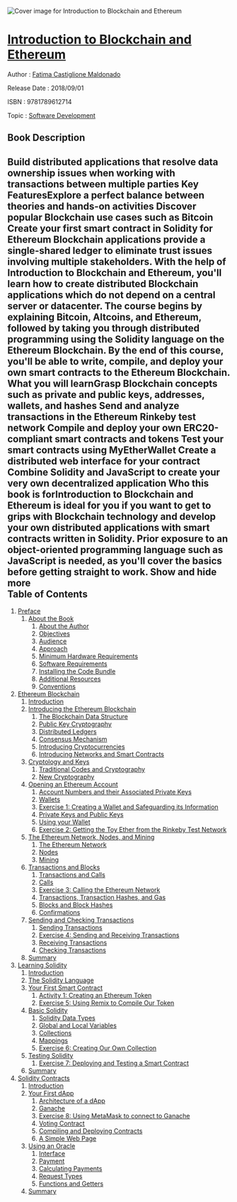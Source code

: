 ![Cover image for Introduction to Blockchain and Ethereum](https://imgdetail.ebookreading.net/cover/cover/business/EB9781789612714.jpg)

[Introduction to Blockchain and Ethereum](https://ebookreading.net/view/book/Introduction+to+Blockchain+and+Ethereum-EB9781789612714_1.html "Introduction to Blockchain and Ethereum")
====================================================================================================================

Author : [Fatima Castiglione Maldonado](https://ebookreading.net/search/author/Fatima+Castiglione+Maldonado)

Release Date : 2018/09/01

ISBN : 9781789612714

Topic : [Software Development](https://ebookreading.net/search/category/software-development)

Book Description
-----------------

 Build distributed applications that resolve data ownership issues when working with transactions between multiple parties
Key FeaturesExplore a perfect balance between theories and hands-on activities Discover popular Blockchain use cases such as Bitcoin Create your first smart contract in Solidity for Ethereum Blockchain applications provide a single-shared ledger to eliminate trust issues involving multiple stakeholders. With the help of Introduction to Blockchain and Ethereum, you'll learn how to create distributed Blockchain applications which do not depend on a central server or datacenter. The course begins by explaining Bitcoin, Altcoins, and Ethereum, followed by taking you through distributed programming using the Solidity language on the Ethereum Blockchain. By the end of this course, you'll be able to write, compile, and deploy your own smart contracts to the Ethereum Blockchain. 
What you will learnGrasp Blockchain concepts such as private and public keys, addresses, wallets, and hashes Send and analyze transactions in the Ethereum Rinkeby test network Compile and deploy your own ERC20-compliant smart contracts and tokens Test your smart contracts using MyEtherWallet Create a distributed web interface for your contract Combine Solidity and JavaScript to create your very own decentralized application Who this book is forIntroduction to Blockchain and Ethereum is ideal for you if you want to get to grips with Blockchain technology and develop your own distributed applications with smart contracts written in Solidity. Prior exposure to an object-oriented programming language such as JavaScript is needed, as you'll cover the basics before getting straight to work. 
        Show and hide more                
Table of Contents
-----------------

1. [Preface](https://ebookreading.net/view/book/Introduction+to+Blockchain+and+Ethereum-EB9781789612714_3.html#_idParaDest-1)
    1. [About the Book](https://ebookreading.net/view/book/Introduction+to+Blockchain+and+Ethereum-EB9781789612714_3.html#_idParaDest-2)
        1. [About the Author](https://ebookreading.net/view/book/Introduction+to+Blockchain+and+Ethereum-EB9781789612714_3.html#_idParaDest-3)
        1. [Objectives](https://ebookreading.net/view/book/Introduction+to+Blockchain+and+Ethereum-EB9781789612714_3.html#_idParaDest-4)
        1. [Audience](https://ebookreading.net/view/book/Introduction+to+Blockchain+and+Ethereum-EB9781789612714_3.html#_idParaDest-5)
        1. [Approach](https://ebookreading.net/view/book/Introduction+to+Blockchain+and+Ethereum-EB9781789612714_3.html#_idParaDest-6)
        1. [Minimum Hardware Requirements](https://ebookreading.net/view/book/Introduction+to+Blockchain+and+Ethereum-EB9781789612714_3.html#_idParaDest-7)
        1. [Software Requirements](https://ebookreading.net/view/book/Introduction+to+Blockchain+and+Ethereum-EB9781789612714_3.html#_idParaDest-8)
        1. [Installing the Code Bundle](https://ebookreading.net/view/book/Introduction+to+Blockchain+and+Ethereum-EB9781789612714_3.html#_idParaDest-9)
        1. [Additional Resources](https://ebookreading.net/view/book/Introduction+to+Blockchain+and+Ethereum-EB9781789612714_3.html#_idParaDest-10)
        1. [Conventions](https://ebookreading.net/view/book/Introduction+to+Blockchain+and+Ethereum-EB9781789612714_3.html#_idParaDest-11)
1. [Ethereum Blockchain](https://ebookreading.net/view/book/Introduction+to+Blockchain+and+Ethereum-EB9781789612714_4.html#_idParaDest-12)
    1. [Introduction](https://ebookreading.net/view/book/Introduction+to+Blockchain+and+Ethereum-EB9781789612714_4.html#_idParaDest-13)
    1. [Introducing the Ethereum Blockchain](https://ebookreading.net/view/book/Introduction+to+Blockchain+and+Ethereum-EB9781789612714_4.html#_idParaDest-14)
        1. [The Blockchain Data Structure](https://ebookreading.net/view/book/Introduction+to+Blockchain+and+Ethereum-EB9781789612714_4.html#_idParaDest-15)
        1. [Public Key Cryptography](https://ebookreading.net/view/book/Introduction+to+Blockchain+and+Ethereum-EB9781789612714_4.html#_idParaDest-16)
        1. [Distributed Ledgers](https://ebookreading.net/view/book/Introduction+to+Blockchain+and+Ethereum-EB9781789612714_4.html#_idParaDest-17)
        1. [Consensus Mechanism](https://ebookreading.net/view/book/Introduction+to+Blockchain+and+Ethereum-EB9781789612714_4.html#_idParaDest-18)
        1. [Introducing Cryptocurrencies](https://ebookreading.net/view/book/Introduction+to+Blockchain+and+Ethereum-EB9781789612714_4.html#_idParaDest-19)
        1. [Introducing Networks and Smart Contracts ](https://ebookreading.net/view/book/Introduction+to+Blockchain+and+Ethereum-EB9781789612714_4.html#_idParaDest-20)
    1. [Cryptology and Keys](https://ebookreading.net/view/book/Introduction+to+Blockchain+and+Ethereum-EB9781789612714_4.html#_idParaDest-21)
        1. [Traditional Codes and Cryptography](https://ebookreading.net/view/book/Introduction+to+Blockchain+and+Ethereum-EB9781789612714_4.html#_idParaDest-22)
        1. [New Cryptography](https://ebookreading.net/view/book/Introduction+to+Blockchain+and+Ethereum-EB9781789612714_4.html#_idParaDest-23)
    1. [Opening an Ethereum Account](https://ebookreading.net/view/book/Introduction+to+Blockchain+and+Ethereum-EB9781789612714_4.html#_idParaDest-24)
        1. [Account Numbers and their Associated Private Keys](https://ebookreading.net/view/book/Introduction+to+Blockchain+and+Ethereum-EB9781789612714_4.html#_idParaDest-25)
        1. [Wallets](https://ebookreading.net/view/book/Introduction+to+Blockchain+and+Ethereum-EB9781789612714_4.html#_idParaDest-26)
        1. [Exercise 1: Creating a Wallet and Safeguarding its Information](https://ebookreading.net/view/book/Introduction+to+Blockchain+and+Ethereum-EB9781789612714_4.html#_idParaDest-27)
        1. [Private Keys and Public Keys](https://ebookreading.net/view/book/Introduction+to+Blockchain+and+Ethereum-EB9781789612714_4.html#_idParaDest-28)
        1. [Using your Wallet](https://ebookreading.net/view/book/Introduction+to+Blockchain+and+Ethereum-EB9781789612714_4.html#_idParaDest-29)
        1. [Exercise 2: Getting the Toy Ether from the Rinkeby Test Network ](https://ebookreading.net/view/book/Introduction+to+Blockchain+and+Ethereum-EB9781789612714_4.html#_idParaDest-30)
    1. [The Ethereum Network, Nodes, and Mining](https://ebookreading.net/view/book/Introduction+to+Blockchain+and+Ethereum-EB9781789612714_4.html#_idParaDest-31)
        1. [The Ethereum Network](https://ebookreading.net/view/book/Introduction+to+Blockchain+and+Ethereum-EB9781789612714_4.html#_idParaDest-32)
        1. [Nodes](https://ebookreading.net/view/book/Introduction+to+Blockchain+and+Ethereum-EB9781789612714_4.html#_idParaDest-33)
        1. [Mining ](https://ebookreading.net/view/book/Introduction+to+Blockchain+and+Ethereum-EB9781789612714_4.html#_idParaDest-34)
    1. [Transactions and Blocks](https://ebookreading.net/view/book/Introduction+to+Blockchain+and+Ethereum-EB9781789612714_4.html#_idParaDest-35)
        1. [Transactions and Calls](https://ebookreading.net/view/book/Introduction+to+Blockchain+and+Ethereum-EB9781789612714_4.html#_idParaDest-36)
        1. [Calls](https://ebookreading.net/view/book/Introduction+to+Blockchain+and+Ethereum-EB9781789612714_4.html#_idParaDest-37)
        1. [Exercise 3: Calling the Ethereum Network](https://ebookreading.net/view/book/Introduction+to+Blockchain+and+Ethereum-EB9781789612714_4.html#_idParaDest-38)
        1. [Transactions, Transaction Hashes, and Gas](https://ebookreading.net/view/book/Introduction+to+Blockchain+and+Ethereum-EB9781789612714_4.html#_idParaDest-39)
        1. [Blocks and Block Hashes](https://ebookreading.net/view/book/Introduction+to+Blockchain+and+Ethereum-EB9781789612714_4.html#_idParaDest-40)
        1. [Confirmations](https://ebookreading.net/view/book/Introduction+to+Blockchain+and+Ethereum-EB9781789612714_4.html#_idParaDest-41)
    1. [Sending and Checking Transactions](https://ebookreading.net/view/book/Introduction+to+Blockchain+and+Ethereum-EB9781789612714_4.html#_idParaDest-42)
        1. [Sending Transactions](https://ebookreading.net/view/book/Introduction+to+Blockchain+and+Ethereum-EB9781789612714_4.html#_idParaDest-43)
        1. [Exercise 4: Sending and Receiving Transactions](https://ebookreading.net/view/book/Introduction+to+Blockchain+and+Ethereum-EB9781789612714_4.html#_idParaDest-44)
        1. [Receiving Transactions](https://ebookreading.net/view/book/Introduction+to+Blockchain+and+Ethereum-EB9781789612714_4.html#_idParaDest-45)
        1. [Checking Transactions](https://ebookreading.net/view/book/Introduction+to+Blockchain+and+Ethereum-EB9781789612714_4.html#_idParaDest-46)
    1. [Summary](https://ebookreading.net/view/book/Introduction+to+Blockchain+and+Ethereum-EB9781789612714_4.html#_idParaDest-47)
1. [Learning Solidity](https://ebookreading.net/view/book/Introduction+to+Blockchain+and+Ethereum-EB9781789612714_5.html#_idParaDest-48)
    1. [Introduction](https://ebookreading.net/view/book/Introduction+to+Blockchain+and+Ethereum-EB9781789612714_5.html#_idParaDest-49)
    1. [The Solidity Language](https://ebookreading.net/view/book/Introduction+to+Blockchain+and+Ethereum-EB9781789612714_5.html#_idParaDest-50)
    1. [Your First Smart Contract](https://ebookreading.net/view/book/Introduction+to+Blockchain+and+Ethereum-EB9781789612714_5.html#_idParaDest-51)
        1. [Activity 1: Creating an Ethereum Token](https://ebookreading.net/view/book/Introduction+to+Blockchain+and+Ethereum-EB9781789612714_5.html#_idParaDest-52)
        1. [Exercise 5: Using Remix to Compile Our Token](https://ebookreading.net/view/book/Introduction+to+Blockchain+and+Ethereum-EB9781789612714_5.html#_idParaDest-53)
    1. [Basic Solidity](https://ebookreading.net/view/book/Introduction+to+Blockchain+and+Ethereum-EB9781789612714_5.html#_idParaDest-54)
        1. [Solidity Data Types](https://ebookreading.net/view/book/Introduction+to+Blockchain+and+Ethereum-EB9781789612714_5.html#_idParaDest-55)
        1. [Global and Local Variables](https://ebookreading.net/view/book/Introduction+to+Blockchain+and+Ethereum-EB9781789612714_5.html#_idParaDest-56)
        1. [Collections](https://ebookreading.net/view/book/Introduction+to+Blockchain+and+Ethereum-EB9781789612714_5.html#_idParaDest-57)
        1. [Mappings](https://ebookreading.net/view/book/Introduction+to+Blockchain+and+Ethereum-EB9781789612714_5.html#_idParaDest-58)
        1. [Exercise 6: Creating Our Own Collection](https://ebookreading.net/view/book/Introduction+to+Blockchain+and+Ethereum-EB9781789612714_5.html#_idParaDest-59)
    1. [Testing Solidity](https://ebookreading.net/view/book/Introduction+to+Blockchain+and+Ethereum-EB9781789612714_5.html#_idParaDest-60)
        1. [Exercise 7: Deploying and Testing a Smart Contract](https://ebookreading.net/view/book/Introduction+to+Blockchain+and+Ethereum-EB9781789612714_5.html#_idParaDest-61)
    1. [Summary](https://ebookreading.net/view/book/Introduction+to+Blockchain+and+Ethereum-EB9781789612714_5.html#_idParaDest-62)
1. [Solidity Contracts](https://ebookreading.net/view/book/Introduction+to+Blockchain+and+Ethereum-EB9781789612714_6.html#_idParaDest-63)
    1. [Introduction](https://ebookreading.net/view/book/Introduction+to+Blockchain+and+Ethereum-EB9781789612714_6.html#_idParaDest-64)
    1. [Your First dApp](https://ebookreading.net/view/book/Introduction+to+Blockchain+and+Ethereum-EB9781789612714_6.html#_idParaDest-65)
        1. [Architecture of a dApp](https://ebookreading.net/view/book/Introduction+to+Blockchain+and+Ethereum-EB9781789612714_6.html#_idParaDest-66)
        1. [Ganache](https://ebookreading.net/view/book/Introduction+to+Blockchain+and+Ethereum-EB9781789612714_6.html#_idParaDest-67)
        1. [Exercise 8: Using MetaMask to connect to Ganache](https://ebookreading.net/view/book/Introduction+to+Blockchain+and+Ethereum-EB9781789612714_6.html#_idParaDest-68)
        1. [Voting Contract](https://ebookreading.net/view/book/Introduction+to+Blockchain+and+Ethereum-EB9781789612714_6.html#_idParaDest-69)
        1. [Compiling and Deploying Contracts](https://ebookreading.net/view/book/Introduction+to+Blockchain+and+Ethereum-EB9781789612714_6.html#_idParaDest-70)
        1. [A Simple Web Page](https://ebookreading.net/view/book/Introduction+to+Blockchain+and+Ethereum-EB9781789612714_6.html#_idParaDest-71)
    1. [Using an Oracle](https://ebookreading.net/view/book/Introduction+to+Blockchain+and+Ethereum-EB9781789612714_6.html#_idParaDest-72)
        1. [Interface](https://ebookreading.net/view/book/Introduction+to+Blockchain+and+Ethereum-EB9781789612714_6.html#_idParaDest-73)
        1. [Payment](https://ebookreading.net/view/book/Introduction+to+Blockchain+and+Ethereum-EB9781789612714_6.html#_idParaDest-74)
        1. [Calculating Payments](https://ebookreading.net/view/book/Introduction+to+Blockchain+and+Ethereum-EB9781789612714_6.html#_idParaDest-75)
        1. [Request Types](https://ebookreading.net/view/book/Introduction+to+Blockchain+and+Ethereum-EB9781789612714_6.html#_idParaDest-76)
        1. [Functions and Getters](https://ebookreading.net/view/book/Introduction+to+Blockchain+and+Ethereum-EB9781789612714_6.html#_idParaDest-77)
    1. [Summary](https://ebookreading.net/view/book/Introduction+to+Blockchain+and+Ethereum-EB9781789612714_6.html#_idParaDest-78)
